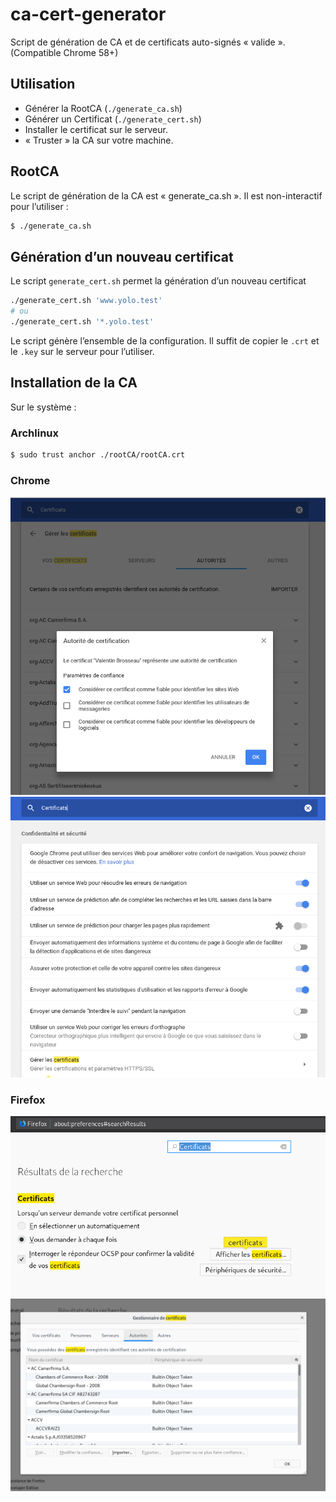 # ca-cert-generator

Script de génération de CA et de certificats auto-signés « valide ». (Compatible Chrome 58+)

## Utilisation

- Générer la RootCA (```./generate_ca.sh```)
- Générer un Certificat (```./generate_cert.sh```)
- Installer le certificat sur le serveur.
- « Truster » la CA sur votre machine.

## RootCA

Le script de génération de la CA est « generate_ca.sh ». Il est non-interactif pour l’utiliser :

```sh
$ ./generate_ca.sh
```

## Génération d’un nouveau certificat

Le script ```generate_cert.sh``` permet la génération d’un nouveau certificat

```sh
./generate_cert.sh 'www.yolo.test'
# ou
./generate_cert.sh '*.yolo.test'
```

Le script génère l’ensemble de la configuration. Il suffit de copier le ```.crt``` et le ```.key``` sur le serveur pour l’utiliser.

## Installation de la CA

Sur le système :

### Archlinux

```sh
$ sudo trust anchor ./rootCA/rootCA.crt
```

### Chrome

![1](./configurations/Chrome1.png)
![2](./configurations/Chrome2.png)

### Firefox

![1](./configurations/Firefox1.png)
![2](./configurations/Firefox2.png)